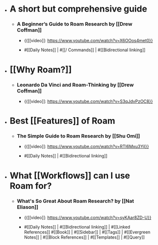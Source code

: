 - # A short but comprehensive guide
    - ### A Beginner’s Guide to Roam Research by [[Drew Coffman]]
        - {{[[video]]: https://www.youtube.com/watch?v=X6OOos4met0}}
          
        - #[[Daily Notes]] | #[[/ Commands]] | #[[Bidirectional linking]]
- # [[Why Roam?]]
    - ### Leonardo Da Vinci and Roam-Thinking by [[Drew Coffman]]
        - {{[[video]]: https://www.youtube.com/watch?v=S3qJdvPzOC8}}
          
- # Best [[Features]] of Roam
    - ### The Simple Guide to Roam Research by [[Shu Omi]]
        - {{[[video]]: https://www.youtube.com/watch?v=RTI6Mxu3YiI}}
          
        - #[[Daily Notes]] | #[[Bidirectional linking]]
- # What [[Workflows]] can I use Roam for?
    - ### What's So Great About Roam Research? by [[Nat Eliason]] 
        - {{[[video]]: https://www.youtube.com/watch?v=syKAar8ZD-U}}
          
        - #[[Daily Notes]] | #[[Bidirectional linking]] | #[[Linked References]] #[[Book]] | #[[Sidebar]] | #[[Tags]] | #[[Evergreen Notes]] | #[[Block References]] | #[[Templates]] | #[[Query]]
